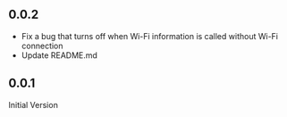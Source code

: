 ## 0.0.2
- Fix a bug that turns off when Wi-Fi information is called without Wi-Fi connection
- Update README.md

## 0.0.1
Initial Version
